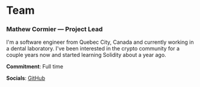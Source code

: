# Team

### Mathew Cormier — Project Lead

I'm a software engineer from Quebec City, Canada and currently working in a dental laboratory. I've been interested in the crypto community for a couple years now and started learning Solidity about a year ago.

**Commitment**: Full time

**Socials**: [GitHub](https://www.github.com/macor161) 


